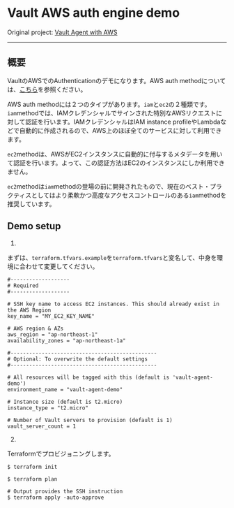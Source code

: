 # Vault AWS auth engine demo

Original project: [Vault Agent with AWS](https://learn.hashicorp.com/vault/identity-access-management/vault-agent-aws)

---
## 概要

VaultのAWSでのAuthenticationのデモになります。AWS auth methodについては、[こちら](https://www.vaultproject.io/docs/auth/aws.html)を参照ください。

AWS auth methodには２つのタイプがあります。`iam`と`ec2`の２種類です。
`iam`methodでは、IAMクレデンシャルでサインされた特別なAWSリクエストに対して認証を行います。IAMクレデンシャルはIAM instance profileやLambdaなどで自動的に作成されるので、AWS上のほぼ全てのサービスに対して利用できます。

`ec2`methodは、AWSがEC2インスタンスに自動的に付与するメタデータを用いて認証を行います。よって、この認証方法はEC2のインスタンスにしか利用できません。

`ec2`methodは`iam`methodの登場の前に開発されたもので、現在のベスト・プラクティスとしてはより柔軟かつ高度なアクセスコントロールのある`iam`methodを推奨しています。

## Demo setup

1.
まずは、`terraform.tfvars.example`を`terraform.tfvars`と変名して、中身を環境に合わせて変更してください。

```hcl
#-------------------
# Required
#-------------------

# SSH key name to access EC2 instances. This should already exist in the AWS Region
key_name = "MY_EC2_KEY_NAME"

# AWS region & AZs
aws_region = "ap-northeast-1"
availability_zones = "ap-northeast-1a"

#-----------------------------------------------
# Optional: To overwrite the default settings
#-----------------------------------------------

# All resources will be tagged with this (default is 'vault-agent-demo')
environment_name = "vault-agent-demo"

# Instance size (default is t2.micro)
instance_type = "t2.micro"

# Number of Vault servers to provision (default is 1)
vault_server_count = 1
```

2.
Terraformでプロビジョニングします。

```shell
$ terraform init

$ terraform plan

# Output provides the SSH instruction
$ terraform apply -auto-approve
```
